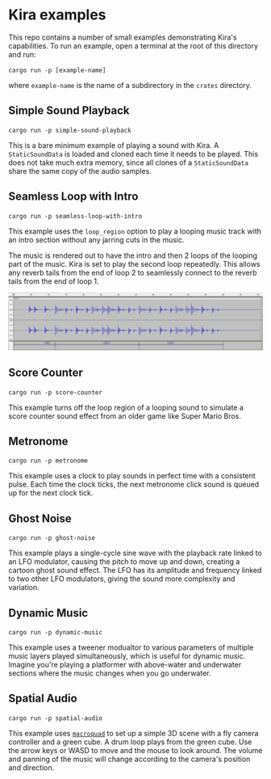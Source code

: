 # Kira examples

This repo contains a number of small examples demonstrating Kira's capabilities.
To run an example, open a terminal at the root of this directory and run:

```
cargo run -p [example-name]
```

where `example-name` is the name of a subdirectory in the `crates` directory.

## Simple Sound Playback

```
cargo run -p simple-sound-playback
```

This is a bare minimum example of playing a sound with Kira. A `StaticSoundData`
is loaded and cloned each time it needs to be played. This does not take much
extra memory, since all clones of a `StaticSoundData` share the same copy of the
audio samples.

## Seamless Loop with Intro

```
cargo run -p seamless-loop-with-intro
```

This example uses the `loop_region` option to play a looping music track with an
intro section without any jarring cuts in the music.

The music is rendered out to have the intro and then 2 loops of the looping part
of the music. Kira is set to play the second loop repeatedly. This allows any
reverb tails from the end of loop 2 to seamlessly connect to the reverb tails
from the end of loop 1.

![](docs/seamless_loop.png)

## Score Counter

```
cargo run -p score-counter
```

This example turns off the loop region of a looping sound to simulate a score
counter sound effect from an older game like Super Mario Bros.

## Metronome

```
cargo run -p metronome
```

This example uses a clock to play sounds in perfect time with a consistent
pulse. Each time the clock ticks, the next metronome click sound is queued up
for the next clock tick.

## Ghost Noise

```
cargo run -p ghost-noise
```

This example plays a single-cycle sine wave with the playback rate linked to an
LFO modulator, causing the pitch to move up and down, creating a cartoon ghost
sound effect. The LFO has its amplitude and frequency linked to two other LFO
modulators, giving the sound more complexity and variation.

## Dynamic Music

```
cargo run -p dynamic-music
```

This example uses a tweener modualtor to various parameters of multiple music
layers played simultaneously, which is useful for dynamic music. Imagine you're
playing a platformer with above-water and underwater sections where the music
changes when you go underwater.

## Spatial Audio

```
cargo run -p spatial-audio
```

This example uses [`macroquad`](https://crates.io/crates/macroquad) to set up a
simple 3D scene with a fly camera controller and a green cube. A drum loop plays
from the green cube. Use the arrow keys or WASD to move and the mouse to look
around. The volume and panning of the music will change according to the
camera's position and direction.
